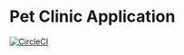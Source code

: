 # Pet Clinic Application

[![CircleCI](https://circleci.com/gh/OlegPod/sfg-pet-clinic.svg?style=svg)](https://circleci.com/gh/OlegPod/sfg-pet-clinic)

